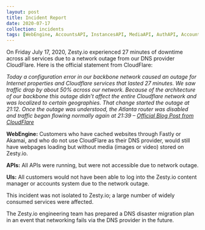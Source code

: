 ```yaml
---
layout: post
title: Incident Report
date: 2020-07-17
collection: incidents
tags: [WebEngine, AccountsAPI, InstancesAPI, MediaAPI, AuthAPI, AccountsUI, ManagerUI, GCP]
---
```


On Friday July 17, 2020, Zesty.io experienced 27 minutes of downtime across all services due to a network outage from our DNS provider CloudFlare. Here is the official statement from CloudFlare:

_Today a configuration error in our backbone network caused an outage for Internet properties and Cloudflare services that lasted 27 minutes. We saw traffic drop by about 50% across our network. Because of the architecture of our backbone this outage didn’t affect the entire Cloudflare network and was localized to certain geographies. That change started the outage at 21:12. Once the outage was understood, the Atlanta router was disabled and traffic began flowing normally again at 21:39 – [Official Blog Post from CloudFlare](https://blog.cloudflare.com/cloudflare-outage-on-july-17-2020/)_

**WebEngine:** Customers who have cached websites through Fastly or Akamai, and who do not use CloudFlare as their DNS provider, would still have webpages loading but without media (images or video) stored on Zesty.io.

**APIs:** All APIs were running, but were not accessible due to network outage.

**UIs:** All customers would not have been able to log into the Zesty.io content manager or accounts system due to the network outage.

This incident was not isolated to Zesty.io; a large number of widely consumed services were affected.

The Zesty.io engineering team has prepared a DNS disaster migration plan in an event that networking fails via the DNS provider in the future.
